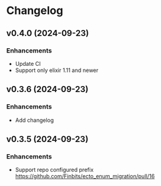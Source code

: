 # Changelog 

## v0.4.0 (2024-09-23)

### Enhancements

- Update CI
- Support only elixir 1.11 and newer

## v0.3.6 (2024-09-23)

### Enhancements

- Add changelog

## v0.3.5 (2024-09-23)

### Enhancements

- Support repo configured prefix https://github.com/Finbits/ecto_enum_migration/pull/16

